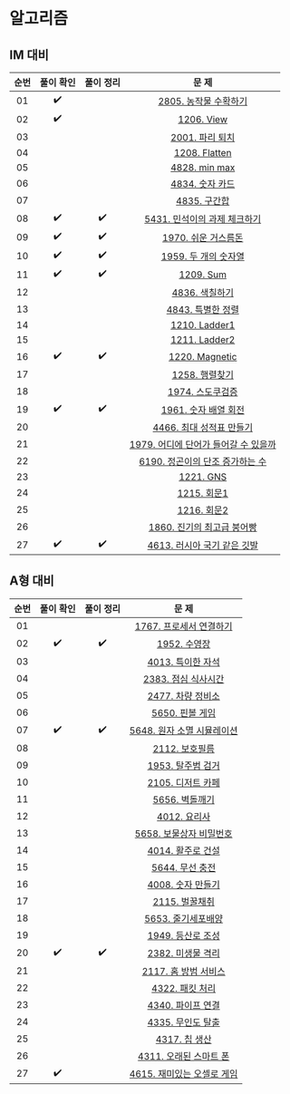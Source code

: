# 알고리즘

## IM 대비
|          순번          |        풀이 확인         |         풀이 정리         |         문  제         |   
| :-----: | :-----: | :-----: | :-----: |
| 01 |  :heavy_check_mark:  |  | <a href="https://swexpertacademy.com/main/code/problem/problemDetail.do?contestProbId=AV7GLXqKAWYDFAXB" target="_blank">2805. 농작물 수확하기</a> | 
| 02 |  :heavy_check_mark:  |  | [1206. View](https://swexpertacademy.com/main/code/problem/problemDetail.do?contestProbId=AV134DPqAA8CFAYh) | 
| 03 |    |  | [2001. 파리 퇴치](https://swexpertacademy.com/main/code/problem/problemDetail.do?contestProbId=AV5PzOCKAigDFAUq) | 
| 04 |    |  | [1208. Flatten](https://swexpertacademy.com/main/code/problem/problemDetail.do?contestProbId=AV139KOaABgCFAYh) | 
| 05 |    |  | [4828. min max](https://swexpertacademy.com/main/learn/course/lectureProblemViewer.do) | 
| 06 |    |  | [4834. 숫자 카드](https://swexpertacademy.com/main/learn/course/lectureProblemViewer.do) | 
| 07 |    |  | [4835. 구간합](https://swexpertacademy.com/main/learn/course/lectureProblemViewer.do) | 
| 08 | :heavy_check_mark:   | :heavy_check_mark: | [5431. 민석이의 과제 체크하기](https://swexpertacademy.com/main/code/problem/problemDetail.do?contestProbId=AWVl3rWKDBYDFAXm) | 
| 09 | :heavy_check_mark: | :heavy_check_mark: | [1970. 쉬운 거스름돈](https://swexpertacademy.com/main/code/problem/problemDetail.do?contestProbId=AV5PsIl6AXIDFAUq) | 
| 10 | :heavy_check_mark: | :heavy_check_mark: | [1959. 두 개의 숫자열](https://swexpertacademy.com/main/code/problem/problemDetail.do?contestProbId=AV5PpoFaAS4DFAUq) | 
| 11 |  :heavy_check_mark:  | :heavy_check_mark: | [1209. Sum](https://swexpertacademy.com/main/code/problem/problemDetail.do?contestProbId=AV13_BWKACUCFAYh) | 
| 12 |    |  | [4836. 색칠하기](https://swexpertacademy.com/main/learn/course/lectureProblemViewer.do) |
| 13 |    |  | [4843. 특별한 정렬](https://swexpertacademy.com/main/learn/course/lectureProblemViewer.do) | 
| 14 |    |  | [1210. Ladder1](https://swexpertacademy.com/main/code/problem/problemDetail.do?contestProbId=AV14ABYKADACFAYh) |
| 15 |    |  | [1211. Ladder2](https://swexpertacademy.com/main/code/problem/problemDetail.do?contestProbId=AV14BgD6AEECFAYh) | 
| 16 |  :heavy_check_mark:  | :heavy_check_mark: | [1220. Magnetic](https://swexpertacademy.com/main/code/problem/problemDetail.do?contestProbId=AV14hwZqABsCFAYD) |
| 17 |    |  | [1258. 행렬찾기](https://swexpertacademy.com/main/code/problem/problemDetail.do?contestProbId=AV18LoAqItcCFAZN) |
| 18 |    |  | [1974. 스도쿠검증](https://swexpertacademy.com/main/code/problem/problemDetail.do?contestProbId=AV5Psz16AYEDFAUq) |
| 19 | :heavy_check_mark:   | :heavy_check_mark:  | [1961. 숫자 배열 회전](https://swexpertacademy.com/main/code/problem/problemDetail.do?contestProbId=AV5Pq-OKAVYDFAUq) | 
| 20 |    |  | [4466. 최대 성적표 만들기](https://swexpertacademy.com/main/code/problem/problemDetail.do?contestProbId=AWOUfCJ6qVMDFAWg) |
| 21 |    |  | [1979. 어디에 단어가 들어갈 수 있을까](https://swexpertacademy.com/main/code/problem/problemDetail.do?contestProbId=AV5PuPq6AaQDFAUq) | 
| 22 |    |  | [6190. 정곤이의 단조 증가하는 수](https://swexpertacademy.com/main/code/problem/problemDetail.do?contestProbId=AWcPjEuKAFgDFAU4) | 
| 23 |    |  | [1221. GNS](https://swexpertacademy.com/main/code/problem/problemDetail.do?contestProbId=AV14jJh6ACYCFAYD) |
| 24 |    |  | [1215. 회문1](https://swexpertacademy.com/main/code/problem/problemDetail.do?contestProbId=AV14QpAaAAwCFAYi) |
| 25 |    |  | [1216. 회문2](https://swexpertacademy.com/main/searchAll/search.do?keyword=1216) |
| 26 |    |  | [1860. 진기의 최고급 붕어빵](https://swexpertacademy.com/main/code/problem/problemDetail.do?contestProbId=AV5LsaaqDzYDFAXc) |
| 27 |  :heavy_check_mark:  | :heavy_check_mark: | [4613. 러시아 국기 같은 깃발](https://swexpertacademy.com/main/code/problem/problemDetail.do?contestProbId=AWQl9TIK8qoDFAXj) |


## A형 대비
|          순번          |        풀이 확인         |         풀이 정리         |         문  제         |   
| :-----: | :-----: | :-----: | :-----: |
| 01 |    |  | [1767. 프로세서 연결하기](https://bit.ly/3oF4iz7) | 
| 02 | :heavy_check_mark: | :heavy_check_mark: | [1952. 수영장](https://bit.ly/3JgUKC5) | 
| 03 |    |  | [4013. 특이한 자석](https://bit.ly/3oC2YNt) |
| 04 |    |  | [2383. 점심 식사시간](https://bit.ly/3GBb9Q5) |
| 05 |    |  | [2477. 차량 정비소](https://bit.ly/3rF89ho) |
| 06 |    |  | [5650. 핀볼 게임](https://bit.ly/3gCJ3t7) |
| 07 | :heavy_check_mark: | :heavy_check_mark: | [5648. 원자 소멸 시뮬레이션](https://bit.ly/3rG89xS) |
| 08 |    |  | [2112. 보호필름](https://bit.ly/3HB8Xtc) |
| 09 |    |  | [1953. 탈주범 검거](https://bit.ly/3GF70dV) |
| 10 |    |  | [2105. 디저트 카페](https://bit.ly/3JdU7cw) |
| 11 |    |  | [5656. 벽돌깨기](https://bit.ly/339tQg6) |
| 12 |    |  | [4012. 요리사](https://bit.ly/362G8bk) |
| 13 |    |  | [5658. 보물상자 비밀번호](https://bit.ly/3syL4MN) |
| 14 |    |  | [4014. 활주로 건설](https://bit.ly/3rDleYq) |
| 15 |    |  | [5644. 무선 충전](https://bit.ly/3rELPog) |
| 16 |    |  | [4008. 숫자 만들기](https://bit.ly/3uEsu8D) |
| 17 |    |  | [2115. 벌꿀채취](https://bit.ly/3sw6A4t) |
| 18 |    |  | [5653. 줄기세포배양](https://bit.ly/3LpYDqo) |
| 19 |    |  | [1949. 등산로 조성](https://bit.ly/35Wj4L7) |
| 20 | :heavy_check_mark:  | :heavy_check_mark: | [2382. 미생물 격리](https://bit.ly/3GCClOr) |
| 21 |    |  | [2117. 홈 방범 서비스](https://bit.ly/3MM28Iv) |
| 22 |    |  | [4322. 패킷 처리](https://bit.ly/3Kp8xHA) |
| 23 |    |  | [4340. 파이프 연결]() |
| 24 |    |  | [4335. 무인도 탈출]() |
| 25 |    |  | [4317. 칩 생산]() |
| 26 |    |  | [4311. 오래된 스마트 폰]() |
| 27 |  :heavy_check_mark:  |  | [4615. 재미있는 오셀로 게임](https://swexpertacademy.com/main/code/problem/problemDetail.do?contestProbId=AWQmA4uK8ygDFAXj) |
